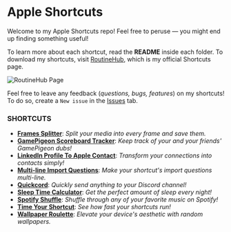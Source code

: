 # Apple Shortcuts

Welcome to my Apple Shortcuts repo! Feel free to peruse — you might end up finding something useful!

To learn more about each shortcut, read the **README** inside each folder. To download my shortcuts, visit [RoutineHub](https://routinehub.co/user/spenpal), which is my official Shortcuts page.

![RoutineHub Page](https://i.imgur.com/u4Wmsbm.png)

Feel free to leave any feedback (_questions, bugs, features_) on my shortcuts! To do so, create a `New issue` in the [Issues](https://github.com/mrjeevs/Shortcuts/issues) tab.

### SHORTCUTS

-   **[Frames Splitter](https://github.com/spenpal/AppleShortcuts/tree/main/FramesSplitter)**: _Split your media into every frame and save them._
-   **[GamePigeon Scoreboard Tracker](https://github.com/spenpal/AppleShortcuts/tree/main/GamePigeonScoreboardTracker)**: _Keep track of your and your friends' GamePigeon dubs!_
-   **[LinkedIn Profile To Apple Contact](https://github.com/spenpal/AppleShortcuts/tree/main/LinkedInProfileToAppleContact)**: _Transform your connections into contacts simply!_
-   **[Multi-line Import Questions](https://github.com/spenpal/AppleShortcuts/tree/main/MultilineImportQuestions)**: _Make your shortcut's import questions multi-line._
-   **[Quickcord](https://github.com/spenpal/AppleShortcuts/tree/main/Quickcord)**: _Quickly send anything to your Discord channel!_
-   **[Sleep Time Calculator](https://github.com/spenpal/AppleShortcuts/tree/main/SleepTimeCalculator)**: _Get the perfect amount of sleep every night!_
-   **[Spotify Shuffle](https://github.com/spenpal/AppleShortcuts/tree/main/SpotifyShuffle)**: _Shuffle through any of your favorite music on Spotify!_
-   **[Time Your Shortcut](https://github.com/spenpal/AppleShortcuts/tree/main/TimeYourShortcut)**: _See how fast your shortcuts run!_
-   **[Wallpaper Roulette](https://github.com/spenpal/AppleShortcuts/tree/main/WallpaperRoulette)**: _Elevate your device's aesthetic with random wallpapers._
